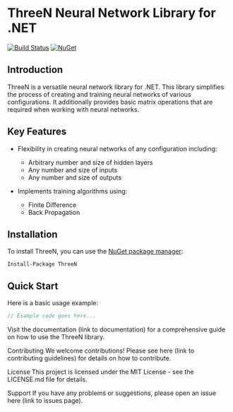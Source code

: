 # ThreeN Neural Network Library for .NET

[![Build Status](https://travis-ci.org/ThreeN/ThreeN.svg?branch=master)](https://travis-ci.org/ThreeN/ThreeN)
[![NuGet](https://img.shields.io/nuget/v/ThreeN.svg)](https://www.nuget.org/packages/ThreeN/)

## Introduction

ThreeN is a versatile neural network library for .NET. This library simplifies the process of creating and training neural networks of various configurations. It additionally provides basic matrix operations that are required when working with neural networks.

## Key Features

- Flexibility in creating neural networks of any configuration including:
  - Arbitrary number and size of hidden layers
  - Any number and size of inputs
  - Any number and size of outputs

- Implements training algorithms using:
  - Finite Difference
  - Back Propagation

## Installation

To install ThreeN, you can use the [NuGet package manager](https://www.nuget.org/packages/ThreeN/):

```shell
Install-Package ThreeN
```

## Quick Start

Here is a basic usage example:

```csharp
// Example code goes here...
```

Visit the documentation (link to documentation) for a comprehensive guide on how to use the ThreeN library.

Contributing
We welcome contributions! Please see here (link to contributing guidelines) for details on how to contribute.

License
This project is licensed under the MIT License - see the LICENSE.md file for details.

Support
If you have any problems or suggestions, please open an issue here (link to issues page).